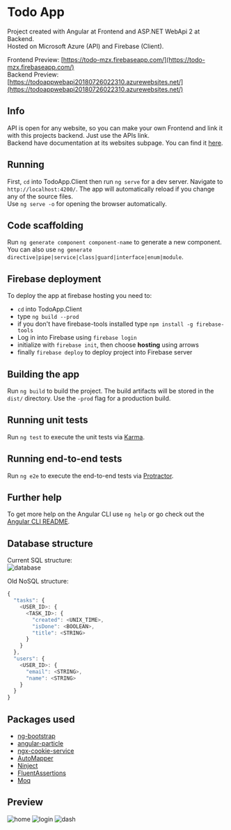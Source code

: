 # Todo App
Project created with Angular at Frontend and ASP.NET WebApi 2 at Backend.  
Hosted on Microsoft Azure (API) and Firebase (Client).  
  
Frontend Preview: [https://todo-mzx.firebaseapp.com/](https://todo-mzx.firebaseapp.com/)  
Backend Preview: [https://todoappwebapi20180726022310.azurewebsites.net/](https://todoappwebapi20180726022310.azurewebsites.net/)

## Info
API is open for any website, so you can make your own Frontend and link it with this projects backend. Just use the APIs link.  
Backend have documentation at its websites subpage. You can find it [here](https://todoappwebapi20180726022310.azurewebsites.net/Help).

## Running
First, `cd` into TodoApp.Client then run `ng serve` for a dev server. Navigate to `http://localhost:4200/`. The app will automatically reload if you change any of the source files.  
Use `ng serve -o` for opening the browser automatically.

## Code scaffolding
Run `ng generate component component-name` to generate a new component. You can also use `ng generate directive|pipe|service|class|guard|interface|enum|module`.

## Firebase deployment
To deploy the app at firebase hosting you need to:
* `cd` into TodoApp.Client
* type `ng build --prod`
* if you don't have firebase-tools installed type `npm install -g firebase-tools`
* Log in into Firebase using `firebase login`
* initialize with `firebase init`, then choose **hosting** using arrows
* finally `firebase deploy` to deploy project into Firebase server

## Building the app
Run `ng build` to build the project. The build artifacts will be stored in the `dist/` directory. Use the `-prod` flag for a production build.

## Running unit tests
Run `ng test` to execute the unit tests via [Karma](https://karma-runner.github.io).

## Running end-to-end tests
Run `ng e2e` to execute the end-to-end tests via [Protractor](http://www.protractortest.org/).

## Further help
To get more help on the Angular CLI use `ng help` or go check out the [Angular CLI README](https://github.com/angular/angular-cli/blob/master/README.md).

## Database structure
Current SQL structure:  
![database](https://user-images.githubusercontent.com/32012952/43396963-9a0461ba-9403-11e8-9e7c-02798ec3236b.PNG)

Old NoSQL structure: 
```javascript
{
  "tasks": {
    <USER_ID>: {
      <TASK_ID>: {
        "created": <UNIX_TIME>,
        "isDone": <BOOLEAN>,
        "title": <STRING>
      }
    }
  },
  "users": {
    <USER_ID>: {
      "email": <STRING>,
      "name": <STRING>
    }
  }
}
```
## Packages used
* [ng-bootstrap](https://ng-bootstrap.github.io/#/home)
* [angular-particle](https://www.npmjs.com/package/angular-particle)
* [ngx-cookie-service](https://www.npmjs.com/package/ngx-cookie-service)
* [AutoMapper](https://automapper.org/)
* [Ninject](http://www.ninject.org/)
* [FluentAssertions](https://fluentassertions.com/)
* [Moq](https://github.com/moq/moq4)

## Preview
![home](https://user-images.githubusercontent.com/32012952/43396636-6eea238a-9402-11e8-9a27-b72ec8fa04be.PNG)
![login](https://user-images.githubusercontent.com/32012952/43396637-71cf2d34-9402-11e8-8366-8a4d379c43f3.PNG)
![dash](https://user-images.githubusercontent.com/32012952/43396638-72dbfad6-9402-11e8-80d3-407230a92871.PNG)
